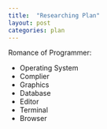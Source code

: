 ```yaml
---
title:  "Researching Plan"
layout: post
categories: plan
---
```


Romance of Programmer:

- Operating System
- Complier
- Graphics
- Database
- Editor
- Terminal
- Browser